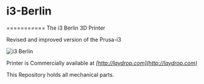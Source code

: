 # i3-Berlin
===========
The i3 Berlin 3D Printer 

Revised and improved version of the Prusa-i3 

![i3 Berlin](http://www.laydrop.com/img/p/2/0/3/203-slide_default.jpg)


Printer is Commercially available at *[http://laydrop.com](http://laydrop.com)*


This Repository holds all mechanical parts. 
